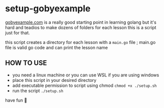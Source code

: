 # setup-gobyexample
[gobyexample.com](https://gobyexample.com) is a really good starting point in learning golang but it's hard and teadios to make dozens of folders for each lesson this is a script just for that.

this script creates a directory for each lesson with a `main.go` file ; main.go file is valid go code and can print the lesson name

## HOW TO USE

- you need a linux machine or you can use WSL if you are using windows
- place this script in your desired directory
- add executable permission to script using chmod  `chmod +x ./setup.sh`
- run the script `./setup.sh`

have fun 🎈
